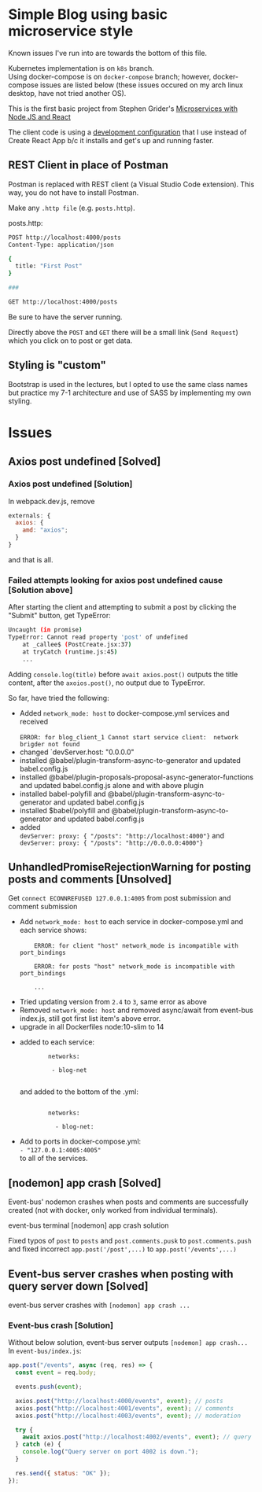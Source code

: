 # Simple Blog using basic microservice style

Known issues I've run into are towards the bottom of this file.

Kubernetes implementation is on `k8s` branch.<br />
Using docker-compose is on `docker-compose` branch; however,
docker-compose issues are listed below (these issues occured
on my arch linux desktop, have not tried another OS).

This is the first basic project from Stephen Grider's [Microservices with Node JS and React](https://www.udemy.com/course/microservices-with-node-js-and-react/)

The client code is using a [development configuration](https://github.com/justin0979/devconfig) that I use instead of Create React App b/c it installs and get's up and running faster.

## REST Client in place of Postman

Postman is replaced with REST client (a Visual Studio Code extension). This way, you do not have to install Postman.

Make any `.http file` (e.g. `posts.http`).

posts.http:

```sh
POST http://localhost:4000/posts
Content-Type: application/json

{
  title: "First Post"
}

###

GET http://localhost:4000/posts
```

Be sure to have the server running.

Directly above the `POST` and `GET` there will be a small link (`Send Request`) which you click on to post or get data.

## Styling is "custom"

Bootstrap is used in the lectures, but I opted to use the same class names but practice my 7-1 architecture and use of SASS by implementing my own styling.

# Issues

## Axios post undefined [Solved]

### Axios post undefined [Solution]

In webpack.dev.js, remove

```javascript
externals: {
  axios: {
    amd: "axios";
  }
}
```

and that is all.

### Failed attempts looking for axios post undefined cause [Solution above]

After starting the client and attempting to submit a post by clicking the "Submit" button, get TypeError:

```sh
Uncaught (in promise)
TypeError: Cannot read property 'post' of undefined
    at _callee$ (PostCreate.jsx:37)
    at tryCatch (runtime.js:45)
    ...
```

Adding `console.log(title)` before `await axios.post()` outputs the title content, after the `axoios.post()`, no output due to TypeError.

So far, have tried the following:

<ul>
<li>Added <code>network_mode: host</code> to docker-compose.yml services and received
<br />
<code>
ERROR: for blog_client_1 Cannot start service client:  network brigder not found
</code>
</li>

<li>changed `devServer.host: "0.0.0.0"</li>
<li>installed @babel/plugin-transform-async-to-generator and updated babel.config.js</li>
<li>installed @babel/plugin-proposals-proposal-async-generator-functions and updated babel.config.js alone and with above plugin</li>
<li>installed babel-polyfill and @babel/plugin-transform-async-to-generator and updated babel.config.js</li>
<li>installed $babel/polyfill and @babel/plugin-transform-async-to-generator and updated babel.config.js</li>
<li>added<code>
devServer: proxy: { "/posts": "http://localhost:4000"}</code> and <code>
devServer: proxy: { "/posts": "http://0.0.0.0:4000"}
</code></li>
</ul>

## UnhandledPromiseRejectionWarning for posting posts and comments [Unsolved]

Get `connect ECONNREFUSED 127.0.0.1:4005` from post submission and comment submission

<ul>
  <li>Add <code>network_mode: host</code> to each service in docker-compose.yml and each service shows:<br/>
  <code>
    ERROR: for client "host" network_mode is incompatible with port_bindings<br />
    ERROR: for posts "host" network_mode is incompatible with port_bindings<br />
    ...
  </code>
  </li>
  <li>Tried updating version from <code>2.4</code> to <code>3</code>, same error as above</li>
  <li>
    Removed <code>network_mode: host</code> and removed async/await from event-bus index.js, still got first list item's above error.
  </li>
  <li>upgrade in all Dockerfiles node:10-slim to 14</li>
  <li><p>added to each service:<br/>
      <code>
        networks: <br/>
       &nbsp - blog-net
      </code></p>
     <p> and added to the bottom of the .yml:</p>
      <code>
        networks:<br/>
        &nbsp - blog-net:
      </code>
      </li>
      <li>
        Add to ports in docker-compose.yml:<br/>
        <code>- "127.0.0.1:4005:4005"</code><br />
        to all of the services.
      </li>
</ul>

## [nodemon] app crash [Solved]

Event-bus' nodemon crashes when posts and comments are successfully created (not with docker, only worked from individual terminals).

event-bus terminal [nodemon] app crash solution

Fixed typos of `post` to `posts` and `post.comments.pusk` to `post.comments.push` and fixed incorrect `app.post('/post',...)` to `app.post('/events',...)`

## Event-bus server crashes when posting with query server down [Solved]

event-bus server crashes with `[nodemon] app crash ...`

### Event-bus crash [Solution]

Without below solution, event-bus server outputs `[nodemon] app crash...`<br/>
In `event-bus/index.js`:<br />

```javascript
app.post("/events", async (req, res) => {
  const event = req.body;

  events.push(event);

  axios.post("http://localhost:4000/events", event); // posts
  axios.post("http://localhost:4001/events", event); // comments
  axios.post("http://localhost:4003/events", event); // moderation

  try {
    await axios.post("http://localhost:4002/events", event); // query
  } catch (e) {
    console.log("Query server on port 4002 is down.");
  }

  res.send({ status: "OK" });
});
```
